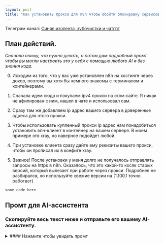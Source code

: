 ```yaml
---
layout: post
title: "Как установить прокси для n8n чтобы обойти блокировку сервисов по ip вашего сервера" 
---
```


Телеграм канал: [Синяя изолента, зубочистки и чатгпт](https://t.me/@blue_tape)


## План действий.

*Сначала опишу, что нужно делать, а потом дам подробный промт чтобы вы могли настроить это у себя с помощью любого AI и без знания кода.*


0. Исходим из того, что у вас уже установлен n8n на хостинге через докер, поэтому вы хотя бы немного знакомы с терминалом и контейнерами.

1. Сначала идем сюда и покупаем ipv4 прокси на этом сайте. Я никак не афилирован с ним, нашел в чате и использовал сам.

2. Сразу там же добавляем ip адрес вашего сервера в доверенные адреса для этого прокси.

3. Чтобы использовать купленный прокси ip адрес нам понадобиться установить впн-клиент в контейнер на вашем сервере. В моем примере это xray, но наверное подойдет любой.

4. При установке клиента сразу дайте ему рекизиты вашего прокси, чтобы он прописал их в конфиге xray.

5. Важное! После установки у меня долго не получалось отправлять запросы на https в n8n. Оказалось, что это какой-то косяк старых версий, который вылезает при работе через прокси. Подробнее не разбирался, но используйте свежие версии на (1.100.1 точно работает)

```
some code here
```


## Промт для AI-ассистента

### Cкопируйте весь текст ниже и отправьте его вашему AI-ассистенту.

<details>
<summary>
#### Нажмите чтобы увидеть промт
</summary>


```
Привет! Пожалуйста, помоги мне развернуть на моем VPS (ОС Ubuntu) стек приложений с помощью Docker.

**Задача:** Создать все необходимые конфигурационные файлы для запуска `n8n`, `PostgreSQL`, `Traefik` и `Xray`.

**Требования:**
- **Traefik** будет реверс-прокси для `n8n` с автоматическим SSL.
- **Xray** будет исходящим прокси для `n8n`.
- **n8n** должен использовать `PostgreSQL` и корректно работать с HTTPS-запросами через `Xray`.

Пожалуйста, создай для меня следующие файлы с указанным содержимым.

---

### 1. Файл `docker-compose.yml`

Создай файл `docker-compose.yml` со следующим содержимым.

Привет! Пожалуйста, помоги мне развернуть на моем VPS (ОС Ubuntu) стек приложений с помощью Docker.

**Задача:** Создать все необходимые конфигурационные файлы для запуска `n8n`, `PostgreSQL`, `Traefik` и `Xray`.

**Требования:**
- **Traefik** будет реверс-прокси для `n8n` с автоматическим SSL.
- **Xray** будет исходящим прокси для `n8n`.
- **n8n** должен использовать `PostgreSQL` и корректно работать с HTTPS-запросами через `Xray`.

Пожалуйста, создай для меня следующие файлы с указанным содержимым.

---

### 1. Файл `docker-compose.yml`

Создай файл `docker-compose.yml` со следующим содержимым.

yaml
version: "3.8"

services:
  traefik:
    image: traefik:v2.10
    container_name: traefik
    restart: unless-stopped
    security_opt:
      - no-new-privileges:true
    ports:
      # Замени на публичный IP твоего сервера
      - "YOUR_SERVER_IP:80:80"
      - "YOUR_SERVER_IP:443:443"
    volumes:
      - /etc/localtime:/etc/localtime:ro
      - /var/run/docker.sock:/var/run/docker.sock:ro
      - ./traefik/traefik.yml:/traefik.yml:ro
      - ./traefik/acme.json:/acme.json
    networks:
      - web
    labels:
      - "traefik.enable=true"
      - "traefik.docker.network=web"

  xray:
    image: teddysun/xray
    container_name: xray
    restart: unless-stopped
    volumes:
      - ./xray/config.json:/etc/xray/config.json
    networks:
      - web

  postgres:
    image: postgres:15
    container_name: postgres
    restart: unless-stopped
    environment:
      - POSTGRES_USER=<your-username>
      - POSTGRES_PASSWORD=<your-password>
      - POSTGRES_DB=n8n
    volumes:
      - postgres_data:/var/lib/postgresql/data
    networks:
      - web

  n8n:
    # Важно: версия 1.0.0+ для корректной работы HTTPS через прокси
    image: n8nio/n8n:1.100.1
    container_name: n8n
    restart: unless-stopped
    environment:
      - DB_TYPE=postgresdb
      - DB_POSTGRESDB_HOST=postgres
      - DB_POSTGRESDB_PORT=5432
      - DB_POSTGRESDB_DATABASE=n8n
      - DB_POSTGRESDB_USER=<your-username>
      - DB_POSTGRESDB_PASSWORD=<your-password>
      - N8N_HOST=<your-domain>
      - N8N_PORT=5678
      - N8N_PROTOCOL=https
      - NODE_TLS_REJECT_UNAUTHORIZED=0
      - N8N_PROXY_SERVER_URL=http://xray:10809
      - WEBHOOK_URL=https://<your-domain>
      - GENERIC_TIMEZONE=Europe/Moscow
    volumes:
      - n8n_data:/home/node/.n8n
    networks:
      - web
    depends_on:
      postgres:
        condition: service_healthy
    labels:
      - "traefik.enable=true"
      - "traefik.docker.network=web"
      - "traefik.http.routers.n8n.rule=Host(`<your-domain>`)"
      - "traefik.http.routers.n8n.entrypoints=websecure"
      - "traefik.http.routers.n8n.tls.certresolver=letsencrypt"
      - "traefik.http.services.n8n.loadbalancer.server.port=5678"

volumes:
  postgres_data:
  n8n_data:

networks:
  web:
    external: true
```

### 2. Файл traefik/traefik.yml
```

```yaml
entryPoints:
  web:
    address: ":80"
    http:
      redirections:
        entryPoint:
          to: websecure
          scheme: https

  websecure:
    address: ":443"

providers:
  docker:
    exposedByDefault: false

certificatesResolvers:
  letsencrypt:
    acme:
      email: your-email@example.com
      storage: acme.json
      httpChallenge:
        entryPoint: web
```

### 3. Файл xray/config.json
```

```json
{
  "log": {
    "loglevel": "warning"
  },
  "inbounds": [
    {
      "port": 10809,
      "listen": "0.0.0.0",
      "protocol": "http",
      "settings": {
        "timeout": 300
      }
    }
  ],
  "outbounds": [
    {
      "protocol": "socks",
      "settings": {
        "servers": [
          {
            "address": "<proxy-ip>",
            "port": <proxy-port>,
            "users": [
              {
                "user": "<proxy-username>",
                "pass": "<proxy-password>"
              }
            ]
          }
        ]
      }
    }
  ]
}
```



## Команды для запуска
После того как я создам все файлы и заменю плейсхолдеры, я выполню эти команды:


```

bash
# 1. Создаем внешнюю сеть для Traefik
docker network create web

# 2. Запускаем все сервисы
docker-compose up -d
